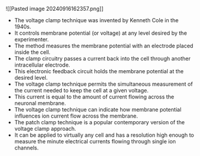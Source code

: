 ![[Pasted image 20240916162357.png]]
- The voltage clamp technique was invented by Kenneth Cole in the 1940s.
- It controls membrane potential (or voltage) at any level desired by the experimenter.
- The method measures the membrane potential with an electrode placed inside the cell.
- The clamp circuitry passes a current back into the cell through another intracellular electrode.
- This electronic feedback circuit holds the membrane potential at the desired level.
- The voltage clamp technique permits the simultaneous measurement of the current needed to keep the cell at a given voltage.
- This current is equal to the amount of current flowing across the neuronal membrane.
- The voltage clamp technique can indicate how membrane potential influences ion current flow across the membrane.
- The patch clamp technique is a popular contemporary version of the voltage clamp approach.
- It can be applied to virtually any cell and has a resolution high enough to measure the minute electrical currents flowing through single ion channels.

